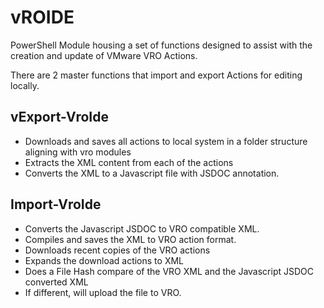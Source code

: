 # vROIDE

PowerShell Module housing a set of functions designed to assist with the creation and update of VMware VRO Actions.

There are 2 master functions that import and export Actions for editing locally.

## vExport-VroIde

- Downloads and saves all actions to local system in a folder structure aligning with vro modules
- Extracts the XML content from each of the actions
- Converts the XML to a Javascript file with JSDOC annotation.

## Import-VroIde

- Converts the Javascript JSDOC to VRO compatible XML.
- Compiles and saves the XML to VRO action format.
- Downloads recent copies of the VRO actions
- Expands the download actions to XML
- Does a File Hash compare of the VRO XML and the Javascript JSDOC converted XML
- If different, will upload the file to VRO.

